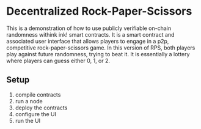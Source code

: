 # Decentralized Rock-Paper-Scissors

This is a demonstration of how to use publicly verifiable on-chain randomness withink ink! smart contracts. It is a smart contract and associated user interface that allows players to engage in a p2p, competitive rock-paper-scissors game. In this version of RPS, both players play against future randomness, trying to beat it. It is essentially a lottery where players can guess either 0, 1, or 2. 

## Setup

1. compile contracts
2. run a node
3. deploy the contracts
4. configure the UI
5. run the UI